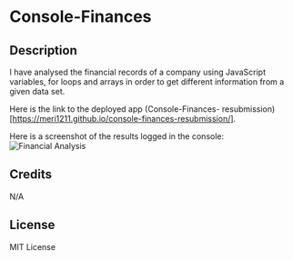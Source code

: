 

# Console-Finances 

## Description

I have analysed the financial records of a company using JavaScript variables, for loops and arrays in order to get different information from a given data set.

Here is the link to the deployed app (Console-Finances- resubmission)[https://meri1211.github.io/console-finances-resubmission/].



Here is a screenshot of the results logged in the console: ![Financial Analysis](https://user-images.githubusercontent.com/116603793/213943428-7ee58b7f-6c8f-42c2-9961-0a40ac4905a0.png)


## Credits
N/A

## License
MIT License
